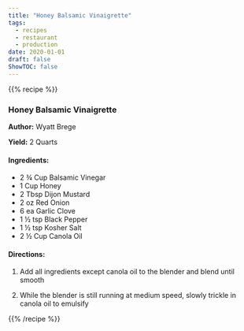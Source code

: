 ```yaml
---
title: "Honey Balsamic Vinaigrette"
tags:
  - recipes
  - restaurant
  - production
date: 2020-01-01 
draft: false
ShowTOC: false
---
```


{{% recipe %}}

### Honey Balsamic Vinaigrette

**Author:** Wyatt Brege

**Yield:** 2 Quarts

#### Ingredients:

- 2 ¾ Cup Balsamic Vinegar
- 1 Cup Honey
- 2 Tbsp Dijon Mustard
- 2 oz Red Onion
- 6 ea Garlic Clove
- 1 ½ tsp Black Pepper
- 1 ½ tsp Kosher Salt
- 2 ½ Cup Canola Oil

#### Directions:

1.  Add all ingredients except canola oil to the blender and blend until
    smooth

2.  While the blender is still running at medium speed, slowly trickle
    in canola oil to emulsify



{{% /recipe %}}
